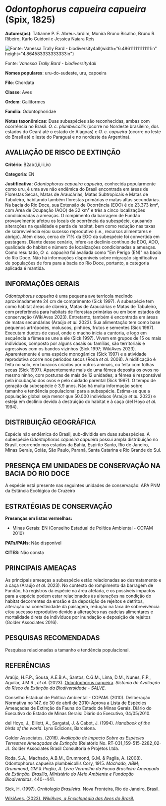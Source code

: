 # *Odontophorus capueira capueira* (Spix, 1825)

**Autores(as)**: Tatianne P. F. Abreu-Jardim, Monira Bruno Bicalho, Bruno R. Ribeiro, Karlo Guidoni e Jessica Naiara Reis

![Fonte: Vanessa Trally Bard - biodiversity4all](media/rId20.jpg){width="6.486111111111111in" height="4.864583333333333in"}

Fonte: *Vanessa Trally Bard - biodiversity4all*

**Nomes populares**: uru-do-sudeste, uru, capoeira

**Filo**: Chordata

**Classe**: Aves

**Ordem**: Galliformes

**Família**: Odontophoridae

**Notas taxonômicas**: Duas subespécies são reconhecidas, ambas com ocorrência no Brasil: *O. c. plumbeicollis* (ocorre no Nordeste brasileiro, dos estados do Ceará até o estado de Alagoas) e *O.  c. capueira* (ocorre no leste do Brasil até o leste do Paraguai e no nordeste da Argentina).

## AVALIAÇÃO DE RISCO DE EXTINÇÃO

**Critério**: B2ab(i,ii,iii,iv)

**Categoria**: EN

**Justificativa**: *Odontophorus capueira capueira*, conhecida popularmente como uru, é uma ave não endêmica do Brasil encontrada em áreas de Florestas Secas, Matas de Araucárias, Matas Subtropicais e Matas de Tabuleiro, habitando também florestas primárias e matas altas secundárias. Na bacia do Rio Doce, sua Extensão de Ocorrência (EOO) é de 23.373 km², com Área de Ocupação (AOO) de 32 km² e três a cinco localizações condicionadas a ameaças. O rompimento da barragem de Fundão provavelmente afetou os locais de ocorrência da subespécie, causando alterações na qualidade e perda de habitat, bem como redução nas taxas de sobrevivência e/ou sucesso reprodutivo (i.e., recursos alimentares e abrigo). Além disso, cerca de 71% da EOO da subespécie foi convertida em pastagens. Diante desse cenário, infere-se declínio contínuo de EOO, AOO, qualidade do habitat e número de localizações condicionadas a ameaças. Como resultado, *O. c. capueira* foi avaliada
como "Em Perigo (EN)" na bacia do Rio Doce. Não há informações disponíveis sobre migração significativa de populações de fora para a bacia do Rio Doce, portanto, a categoria aplicada é mantida.

## INFORMAÇÕES GERAIS

*Odontophorus capueira* é uma pequena ave terrícola medindo aproximadamente 24 cm de comprimento (Sick 1997). A subespécie tem como habitat áreas de clareira, Matas de Araucárias e Matas de Tabuleiro, com preferência para habitats de florestas primárias ou em bom estados de conservação (WikiAves 2023). Entretanto, também é encontrada em áreas de matas secundárias (Araújo *et al.* 2023). Sua alimentação tem como base pequenos artrópodes, moluscos, pinhões, frutos e sementes (Sick 1997).  Executam duetos de casal, onde o macho inicia a cantoria, e logo em sequência a fêmea se une a ele (Sick 1997). Vivem em grupos de 15 ou mais indivíduos, composto por alguns casais ou famílias, são territoriais e agressivos com os bandos vizinhos (Sick 1997; WikiAves 2023). Aparentemente é uma espécie monogâmica (Sick 1997) e a atividade reprodutiva ocorre nos períodos secos (Roda *et al.* 2008). A nidificação é feita no solo, em buracos criados por outros animais, ou
feita com folhas secas (Sick 1997). Aparentemente mais de uma fêmea deposita os ovos no mesmo ninho, com posturas de mais de 12 unidades; a fêmea é responsável pela incubação dos ovos e pelo cuidado parental (Sick 1997). O tempo de geração da subespécie é 3,9 anos. Não há muita informação sobre tamanho e tendência populacional para a subespécie.  Estima-se que a população global seja menor que 50.000 indivíduos (Araújo *et al.* 2023) e esteja em declínio devido à destruição do habitat e à caça (del Hoyo *et al.* 1994).

## DISTRIBUIÇÃO GEOGRÁFICA

Espécie não endêmica do Brasil, sub-dividida em duas subespécies. A subespécie *Odontophorus capueira capueira* possui ampla distribuição no Brasil, ocorrendo nos estados da Bahia, Espírito Santo, Rio de Janeiro, Minas Gerais, Goiás, São Paulo, Paraná, Santa Catarina e Rio Grande do Sul.

## PRESENÇA EM UNIDADES DE CONSERVAÇÃO NA BACIA DO RIO DOCE

A espécie está presente nas seguintes unidades de conservação: APA PNM da Estância Ecológica do Cruzeiro

## ESTRATÉGIAS DE CONSERVAÇÃO

**Presenças em listas vermelhas:**

-   Minas Gerais: EN (Conselho Estadual de Política Ambiental - COPAM
    2010)

**PATs/PANs**: Não disponível

**CITES**: Não consta

## PRINCIPAIS AMEAÇAS

As principais ameaças a subespécie estão relacionadas ao desmatamento e a caça (Araújo *et al.* 2023). No contexto do rompimento da barragem de Fundão, há registros da espécie na área afetada, e os possíveis impactos para a espécie podem estar relacionados às alterações na condição do habitat decorrentes da erosão e da deposição de rejeitos e detritos, alteração na conectividade da paisagem, redução na taxa de sobrevivência e/ou sucesso reprodutivo devido a alterações nas cadeias alimentares e mortalidade direta de indivíduos por inundação e deposição de rejeitos (Golder Associates 2016).

## PESQUISAS RECOMENDADAS

Pesquisas relacionadas a tamanho e tendência populacional.

## REFERÊNCIAS

Araújo, H.F.P., Sousa, A.E.B.A., Santos, C.G.M., Lima, D.M., Nunes, F.P., Aguilar, J.M.R., *et al.* (2023). [Odontophorus capueira](https://doi.org/10.37002/salve.ficha.20021 ). *Sistema de Avaliação do Risco de Extinção da Biodiversidade - SALVE.*

Conselho Estadual de Política Ambiental - COPAM. (2010). Deliberação Normativa no 147, de 30 de abril de 2010: Aprova a Lista de Espécies Ameaçadas de Extinção da Fauna do Estado de Minas Gerais. Diário do Executivo do Estado de Minas Gerais: Diário do Executivo, 04/05/2010.

del Hoyo, J., Elliott, A., Sargatal, J. & Cabot, J. (1994). *Handbook of the birds of the world*. Lynx Edicions, Barcelona.

Golder Associates. (2016). *Avaliação de Impacto Sobre as Espécies Terrestres Ameaçadas de Extinção* (Relatório No.  RT-031_159-515-2282_02-J). Golder Associates Brasil Consultoria e Projetos Ltda.

Roda, S.A., Machado, A.B.M., Drummond, G.M. & Paglia, A. (2008).  Odontophorus capueira plumbeicollis Cory, 1915. *Machado, ABM; Drummond, GM & Paglia, A. Livro Vermelho da Fauna Brasileira Ameaçada de Extinção.  Brası́lia, Ministério do Meio Ambiente e Fundação Biodiversitas*, 440--441.

Sick, H. (1997). *Ornitologia Brasileira*. Nova Fronteira, Rio de Janeiro, Brasil.

[WikiAves. (2023). *WikiAves, a Enciclopédia das Aves do Brasil*.](https://www.wikiaves.com.br/index.php)
